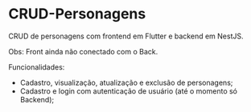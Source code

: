 # CRUD-Personagens

CRUD de personagens com frontend em Flutter e backend em NestJS.

Obs:
Front ainda não conectado com o Back.

Funcionalidades:

- Cadastro, visualização, atualização e exclusão de personagens;
- Cadastro e login com autenticação de usuário (até o momento só Backend);
